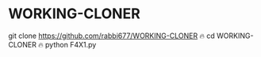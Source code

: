 
# WORKING-CLONER
git clone https://github.com/rabbi677/WORKING-CLONER
🔥
cd WORKING-CLONER
🔥
python F4X1.py

